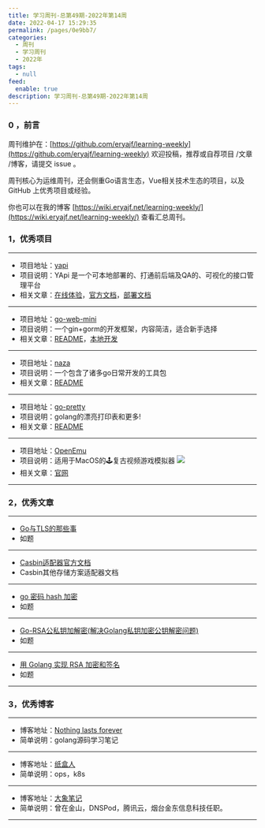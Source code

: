 ```yaml
---
title: 学习周刊-总第49期-2022年第14周
date: 2022-04-17 15:29:35
permalink: /pages/0e9bb7/
categories:
  - 周刊
  - 学习周刊
  - 2022年
tags:
  - null
feed:
  enable: true
description: 学习周刊-总第49期-2022年第14周
---
```


### 0 ，前言

周刊维护在：[https://github.com/eryajf/learning-weekly](https://github.com/eryajf/learning-weekly)  欢迎投稿，推荐或自荐项目 /文章 /博客，请提交 issue 。

周刊核心为运维周刊，还会侧重Go语言生态，Vue相关技术生态的项目，以及 GitHub 上优秀项目或经验。

你也可以在我的博客 [https://wiki.eryajf.net/learning-weekly/](https://wiki.eryajf.net/learning-weekly/) 查看汇总周刊。


### 1，优秀项目

---
- 项目地址：[yapi](https://github.com/YMFE/yapi)
- 项目说明：YApi 是一个可本地部署的、打通前后端及QA的、可视化的接口管理平台
- 相关文章：[在线体验](http://yapi.smart-xwork.cn/)，[官方文档](http://yapi.smart-xwork.cn/doc/index.html)，[部署文档](https://github.com/jinfeijie/yapi)
---
- 项目地址：[go-web-mini](https://github.com/gnimli/go-web-mini)
- 项目说明：一个gin+gorm的开发框架，内容简洁，适合新手选择
- 相关文章：[README](https://github.com/gnimli/go-web-mini/#readme)，[本地开发](https://github.com/gnimli/go-web-mini/issues/4)
---
- 项目地址：[naza](https://github.com/q191201771/naza)
- 项目说明：一个包含了诸多go日常开发的工具包
- 相关文章：[README](https://github.com/q191201771/naza#readme)
---
- 项目地址：[go-pretty](https://github.com/jedib0t/go-pretty)
- 项目说明：golang的漂亮打印表和更多!
- 相关文章：[README](https://github.com/jedib0t/go-pretty#readme)
---
- 项目地址：[OpenEmu](https://github.com/OpenEmu/OpenEmu)
- 项目说明：适用于MacOS的🕹复古视频游戏模拟器
  ![](http://t.eryajf.net/imgs/2022/04/e70a42f2a49c5580.png)
- 相关文章：[官网](https://openemu.org/)
---

### 2，优秀文章

---
- [Go与TLS的那些事](https://singlecool.com/2017/10/21/TLS-Go/)
- 如题
---
- [Casbin适配器官方文档](https://casbin.org/docs/zh-CN/adapters)
- Casbin其他存储方案适配器文档
---
- [go 密码 hash 加密](https://www.cnblogs.com/niuben/p/13224221.html)
- 如题
---
- [Go-RSA公私钥加解密(解决Golang私钥加密公钥解密问题)](https://developer.aliyun.com/article/770068)
- 如题
---
- [用 Golang 实现 RSA 加密和签名](https://studygolang.com/articles/28458)
- 如题
---

### 3，优秀博客

---
- 博客地址：[Nothing lasts forever](https://semieye.github.io/)
- 简单说明：golang源码学习笔记
---
- 博客地址：[纸盒人](https://hulining.github.io/)
- 简单说明：ops，k8s
---
- 博客地址：[大象笔记](https://www.sunzhongwei.com/)
- 简单说明：曾在金山，DNSPod，腾讯云，烟台金东信息科技任职。
---